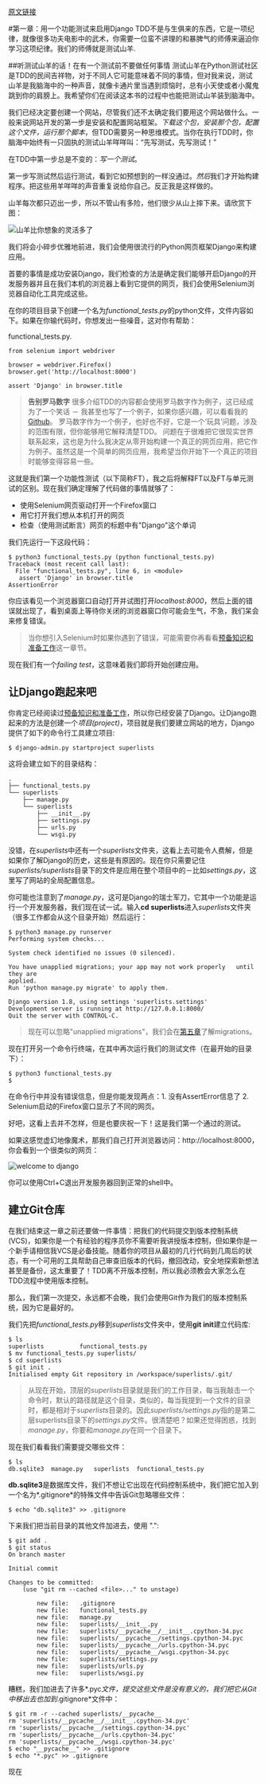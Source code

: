 [原文链接](http://chimera.labs.oreilly.com/books/1234000000754/ch01.html)

#第一章：用一个功能测试来启用Django
TDD不是与生俱来的东西，它是一项纪律，就像很多功夫电影中的武术，你需要一位蛮不讲理的和暴脾气的师傅来逼迫你学习这项纪律。我们的师傅就是测试山羊.

##听测试山羊的话！在有一个测试前不要做任何事情
测试山羊在Python测试社区是TDD的民间吉祥物，对于不同人它可能意味着不同的事情，但对我来说，测试山羊是我脑海中的一种声音，就像卡通片里当遇到烦恼时，总有小天使或者小魔鬼跳到你的肩膀上。我希望你们在阅读这本书的过程中也能把测试山羊装到脑海中。

我们已经决定要创建一个网站，尽管我们还不太确定我们要用这个网站做什么。一般来说网站开发的第一步是安装和配置网站框架。*下载这个包，安装那个包，配置这个文件，运行那个脚本*，但TDD需要另一种思维模式。当你在执行TDD时，你脑海中始终有一只固执的测试山羊咩咩叫：“先写测试，先写测试！”

在TDD中第一步总是不变的：*写一个测试*。

第一步写测试然后运行测试，看到它如预想到的一样没通过。*然后*我们才开始构建程序。把这些用羊咩咩的声音重复说给你自己。反正我是这样做的。

山羊每次都只迈出一步，所以不管山有多险，他们很少从山上摔下来。请欣赏下图：

![山羊比你想象的灵活多了](http://orm-chimera-prod.s3.amazonaws.com/1234000000754/images/twdp_0101.png)

我们将会小碎步优雅地前进，我们会使用很流行的Python网页框架Django来构建应用。

首要的事情是成功安装Django，我们检查的方法是确定我们能够开启Django的开发服务器并且在我们本机的浏览器上看到它提供的网页，我们会使用Selenium浏览器自动化工具完成这些。

在你的项目目录下创建一个名为*functional_tests.py*的python文件，文件内容如下。如果在你输代码时，你想发出一些噪音，这对你有帮助：

functional_tests.py.

	from selenium import webdriver
	
	browser = webdriver.Firefox()
	browser.get('http://localhost:8000')
	
	assert 'Django' in browser.title

> **告别罗马数字**
> 很多介绍TDD的内容都会使用罗马数字作为例子，这已经成为了一个笑话 － 我甚至也写了一个例子，如果你感兴趣，可以看看我的[Github](https://github.com/hjwp/tdd-roman-numeral-calculator/)。
> 罗马数字作为一个例子，也好也不好，它是一个‘玩具’问题，涉及的范围有限，但你能够用它解释清楚TDD。
> 问题在于很难把它很现实世界联系起来，这也是为什么我决定从零开始构建一个真正的网页应用，把它作为例子。虽然这是一个简单的网页应用，我希望当你开始下一个真正的项目时能够变得容易一些。

这就是我们第一个功能性测试（以下简称FT），我之后将解释FT以及FT与单元测试的区别。现在我们确定理解了代码做的事情就够了：
* 使用Selenium网页驱动打开一个Firefox窗口
* 用它打开我们想从本机打开的网页
* 检查（使用测试断言）网页的标题中有"Django"这个单词

我们先运行一下这段代码：

	$ python3 functional_tests.py (python functional_tests.py)
	Traceback (most recent call last):
	  File "functional_tests.py", line 6, in <module>
       assert 'Django' in browser.title
	AssertionError

你应该看见一个浏览器窗口自动打开并试图打开*localhost:8000*，然后上面的错误就出现了，看到桌面上等待你关闭的浏览器窗口你可能会生气，不急，我们呆会来修复错误。

>  当你想引入Selenium时如果你遇到了错误，可能需要你再看看[预备知识和准备工作](http://chimera.labs.oreilly.com/books/1234000000754/pr02.html)这一章节。

现在我们有一个*failing test*，这意味着我们即将开始创建应用。

## 让Django跑起来吧
你肯定已经阅读过[预备知识和准备工作](http://chimera.labs.oreilly.com/books/1234000000754/pr02.html)，所以你已经安装了Django。让Django跑起来的方法是创建一个*项目(project)*，项目就是我们要建立网站的地方，Django提供了如下的命令行工具建立项目:

	$ django-admin.py startproject superlists

这将会建立如下的目录结构：

	.
	├── functional_tests.py
	└── superlists
    	├── manage.py
    	└── superlists
        	├── __init__.py
        	├── settings.py
        	├── urls.py
        	└── wsgi.py

没错，在*superlists*中还有一个*superlists*文件夹，这看上去可能令人费解，但是如果你了解Django的历史，这些是有原因的。现在你只需要记住*superlists/superlists*目录下的文件是应用在整个项目中的－比如*settings.py*，这里写了网站的全局配置信息。

你可能也注意到了*manage.py*，这可是Django的瑞士军刀，它其中一个功能是运行一个开发服务器，我们现在试一试。输入**cd superlists**进入*superlists*文件夹（很多工作都会从这个目录开始）然后运行：

	$ python3 manage.py runserver
	Performing system checks...

	System check identified no issues (0 silenced).

	You have unapplied migrations; your app may not work properly 	until they are
	applied.
	Run 'python manage.py migrate' to apply them.

	Django version 1.8, using settings 'superlists.settings'
	Development server is running at http://127.0.0.1:8000/
	Quit the server with CONTROL-C.
	
>现在可以忽略"unapplied migrations"，我们会在[第五章](http://chimera.labs.oreilly.com/books/1234000000754/ch05.html)了解migrations。

现在打开另一个命令行终端，在其中再次运行我们的测试文件（在最开始的目录下）：

	$ python3 functional_tests.py
	$

在命令行中并没有错误信息，但是你能发现两点：1. 没有AssertError信息了 2. Selenium启动的Firefox窗口显示了不同的网页。

好吧，这看上去并不怎样，但是也要庆祝一下！这是我们第一个通过的测试。

如果这感觉虚幻地像魔术，那我们自己打开浏览器访问：http://localhost:8000，你会看到一个很类似的网页：

![welcome to django](http://orm-chimera-prod.s3.amazonaws.com/1234000000754/images/twdp_0102.png)

你可以使用Ctrl+C退出开发服务器回到正常的shell中。

## 建立Git仓库

在我们结束这一章之前还要做一件事情：把我们的代码提交到版本控制系统(VCS)，如果你是一个有经验的程序员你不需要听我讲授版本控制，但如果你是一个新手请相信我VCS是必备技能。随着你的项目从最初的几行代码到几周后的状态，有一个可用的工具帮助自己审查旧版本的代码，撤回改动，安全地探索新想法甚至是备份，这太重要了！TDD离不开版本控制，所以我必须教会大家怎么在TDD流程中使用版本控制。

那么，我们第一次提交，永远都不会晚，我们会使用Git作为我们的版本控制系统，因为它是最好的。

我们先把*functional_tests.py*移到*superlists*文件夹中，使用**git init**建立代码库:

	$ ls
	superlists          functional_tests.py
	$ mv functional_tests.py superlists/
	$ cd superlists
	$ git init .
	Initialised empty Git repository in /workspace/superlists/.git/

>从现在开始，顶层的*superlists*目录就是我们的工作目录，每当我敲击一个命令时，默认的路径就是这个目录，类似的，每当我提到一个文件的目录时，都是相对于*superlists*目录的。因此*superlists/settings.py*指的是第二层superlists目录下的*settings.py*文件。很清楚吧？如果还觉得困惑，找到*manage.py*，你要和*manage.py*在同一个目录下。

现在我们看看我们需要提交哪些文件：

	$ ls
	db.sqlite3  manage.py   superlists  functional_tests.py

**db.sqlite3**是数据库文件，我们不想让它出现在代码控制系统中，我们把它加入到一个名为*.gitignore*的特殊文件中告诉Git忽略哪些文件：

	$ echo "db.sqlite3" >> .gitignore

下来我们把当前目录的其他文件加进去，使用 ".":

	$ git add .
	$ git status
	On branch master

	Initial commit

	Changes to be committed:
  		(use "git rm --cached <file>..." to unstage)

	        new file:   .gitignore
	        new file:   functional_tests.py
	        new file:   manage.py
	        new file:   superlists/__init__.py
	        new file:   superlists/__pycache__/__init__.cpython-34.pyc
	        new file:   superlists/__pycache__/settings.cpython-34.pyc
	        new file:   superlists/__pycache__/urls.cpython-34.pyc
	        new file:   superlists/__pycache__/wsgi.cpython-34.pyc
	        new file:   superlists/settings.py
	        new file:   superlists/urls.py
	        new file:   superlists/wsgi.py

糟糕，我们加进去了许多*.pyc*文件，提交这些文件是没有意义的，我们把它从Git中移出去也加到*.gitignore*文件中：

	$ git rm -r --cached superlists/__pycache__
	rm 'superlists/__pycache__/__init__.cpython-34.pyc'
	rm 'superlists/__pycache__/settings.cpython-34.pyc'
	rm 'superlists/__pycache__/urls.cpython-34.pyc'
	rm 'superlists/__pycache__/wsgi.cpython-34.pyc'
	$ echo "__pycache__" >> .gitignore
	$ echo "*.pyc" >> .gitignore
	
现在
